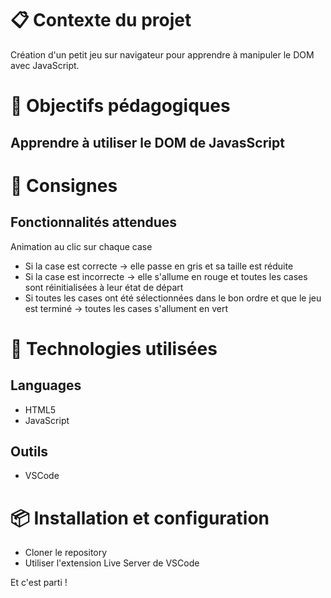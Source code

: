 <h1>📋 Contexte du projet</h1>
Création d'un petit jeu sur navigateur pour apprendre à manipuler le DOM avec JavaScript.

<h1>🎯 Objectifs pédagogiques</h1>
<h2>Apprendre à utiliser le DOM de JavasScript</h2>

<h1>📝 Consignes</h1>
<h2>Fonctionnalités attendues</h2>

Animation au clic sur chaque case
- Si la case est correcte -> elle passe en gris et sa taille est réduite
- Si la case est incorrecte -> elle s'allume en rouge et toutes les cases sont réinitialisées à leur état de départ
- Si toutes les cases ont été sélectionnées dans le bon ordre et que le jeu est terminé -> toutes les cases s'allument en vert

<h1>🔧 Technologies utilisées</h1>

<h2>Languages</h2>

- HTML5
- JavaScript

<h2>Outils</h2>

- VSCode

<h1>📦 Installation et configuration</h1>

- Cloner le repository
- Utiliser l'extension Live Server de VSCode
  
Et c'est parti !
